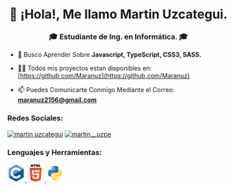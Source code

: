 <h1 align="center">👋 ¡Hola!, Me llamo Martin Uzcategui.</h1>
<h3 align="center">🎓 Estudiante de Ing. en Informática. 🎓</h3>

- 🔦 Busco Aprender Sobre **Javascript, TypeScript, CSS3, SASS.**

- 👨‍💻 Todos mis proyectos estan disponibles en: [https://github.com/Maranuz](https://github.com/Maranuz)

- 📫 Puedes Comunicarte Conmigo Mediante el Correo: **maranuz2156@gmail.com**

<h3 align="left">Redes Sociales:</h3>
<p align="left">
<a href="https://fb.com/martin uzcategui" target="blank"><img align="center" src="https://raw.githubusercontent.com/rahuldkjain/github-profile-readme-generator/master/src/images/icons/Social/facebook.svg" alt="martin uzcategui" height="30" width="40" /></a>
<a href="https://instagram.com/martin._.uzpe" target="blank"><img align="center" src="https://raw.githubusercontent.com/rahuldkjain/github-profile-readme-generator/master/src/images/icons/Social/instagram.svg" alt="martin._.uzpe" height="30" width="40" /></a>
</p>

<h3 align="left">Lenguajes y Herramientas:</h3>
<p align="left"> <a href="https://www.cprogramming.com/" target="_blank" rel="noreferrer"> <img src="https://raw.githubusercontent.com/devicons/devicon/master/icons/c/c-original.svg" alt="c" width="40" height="40"/> </a> <a href="https://www.w3.org/html/" target="_blank" rel="noreferrer"> <img src="https://raw.githubusercontent.com/devicons/devicon/master/icons/html5/html5-original-wordmark.svg" alt="html5" width="40" height="40"/> </a> <a href="https://www.python.org" target="_blank" rel="noreferrer"> <img src="https://raw.githubusercontent.com/devicons/devicon/master/icons/python/python-original.svg" alt="python" width="40" height="40"/> </a> </p>


